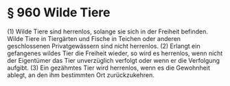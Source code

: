 # § 960 Wilde Tiere
(1) Wilde Tiere sind herrenlos, solange sie sich in der Freiheit befinden. Wilde Tiere in Tiergärten und Fische in Teichen oder anderen geschlossenen Privatgewässern sind nicht herrenlos.
(2) Erlangt ein gefangenes wildes Tier die Freiheit wieder, so wird es herrenlos, wenn nicht der Eigentümer das Tier unverzüglich verfolgt oder wenn er die Verfolgung aufgibt.
(3) Ein gezähmtes Tier wird herrenlos, wenn es die Gewohnheit ablegt, an den ihm bestimmten Ort zurückzukehren.